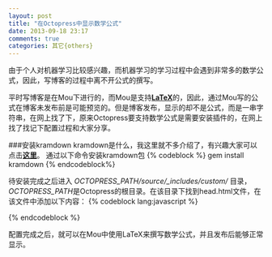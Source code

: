 ```yaml
---
layout: post
title: "在Octopress中显示数学公式"
date: 2013-09-18 23:17
comments: true
categories: 其它{others}
---
```

由于个人对机器学习比较感兴趣，而机器学习的学习过程中会遇到非常多的数学公式，因此，写博客的过程中离不开公式的撰写。

平时写博客是在Mou下进行的，而Mou是支持[**LaTeX**](http://www.latex-project.org/)的，因此，通过Mou写的公式在博客未发布前是可能预览的。但是博客发布，显示的却不是公式，而是一串字符串，在网上找了下，原来Octopress要支持数学公式是需要安装插件的，在网上找了找记下配置过程和大家分享。

###安装kramdown
kramdown是什么，我这里就不多介绍了，有兴趣大家可以点击[**这里**](http://kramdown.rubyforge.org/)。
通过以下命令安装kramdown包
{% codeblock %}
gem install kramdown
{% endcodeblock%}

待安装完成之后进入 *OCTOPRESS_PATH/source/_includes/custom/* 目录，*OCTOPRESS_PATH*是Octopress的根目录。在该目录下找到head.html文件，在该文件中添加以下内容：
{% codeblock lang:javascript %}
<!-- mathjax config similar to math.stackexchange -->

<script type="text/x-mathjax-config">
  MathJax.Hub.Config({
    tex2jax: {
      inlineMath: [ ['$$$','$$$'], ["\\(","\\)"] ],
      processEscapes: true
    }
  });
</script>

<script type="text/x-mathjax-config">
    MathJax.Hub.Config({
      tex2jax: {
        skipTags: ['script', 'noscript', 'style', 'textarea', 'pre', 'code']
      }
    });
</script>

<script type="text/x-mathjax-config">
    MathJax.Hub.Queue(function() {
        var all = MathJax.Hub.getAllJax(), i;
        for(i=0; i < all.length; i += 1) {
            all[i].SourceElement().parentNode.className += ' has-jax';
        }
    });
</script>

<script type="text/javascript"
   src="http://cdn.mathjax.org/mathjax/latest/MathJax.js?config=TeX-AMS-MML_HTMLorMML">
</script>
{% endcodeblock %}

配置完成之后，就可以在Mou中使用LaTeX来撰写数学公式，并且发布后能够正常显示。